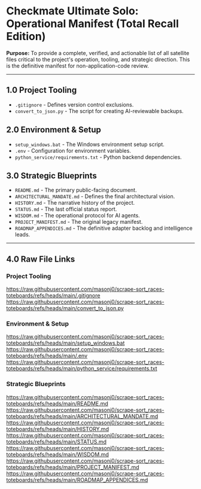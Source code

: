 # Checkmate Ultimate Solo: Operational Manifest (Total Recall Edition)

**Purpose:** To provide a complete, verified, and actionable list of all satellite files critical to the project's operation, tooling, and strategic direction. This is the definitive manifest for non-application-code review.

---

## 1.0 Project Tooling
*   `.gitignore` - Defines version control exclusions.
*   `convert_to_json.py` - The script for creating AI-reviewable backups.

## 2.0 Environment & Setup
*   `setup_windows.bat` - The Windows environment setup script.
*   `.env` - Configuration for environment variables.
*   `python_service/requirements.txt` - Python backend dependencies.

## 3.0 Strategic Blueprints
*   `README.md` - The primary public-facing document.
*   `ARCHITECTURAL_MANDATE.md` - Defines the final architectural vision.
*   `HISTORY.md` - The narrative history of the project.
*   `STATUS.md` - The last official status report.
*   `WISDOM.md` - The operational protocol for AI agents.
*   `PROJECT_MANIFEST.md` - The original legacy manifest.
*   `ROADMAP_APPENDICES.md` - The definitive adapter backlog and intelligence leads.

---

## 4.0 Raw File Links

### Project Tooling
https://raw.githubusercontent.com/masonj0/scrape-sort_races-toteboards/refs/heads/main/.gitignore
https://raw.githubusercontent.com/masonj0/scrape-sort_races-toteboards/refs/heads/main/convert_to_json.py

### Environment & Setup
https://raw.githubusercontent.com/masonj0/scrape-sort_races-toteboards/refs/heads/main/setup_windows.bat
https://raw.githubusercontent.com/masonj0/scrape-sort_races-toteboards/refs/heads/main/.env
https://raw.githubusercontent.com/masonj0/scrape-sort_races-toteboards/refs/heads/main/python_service/requirements.txt

### Strategic Blueprints
https://raw.githubusercontent.com/masonj0/scrape-sort_races-toteboards/refs/heads/main/README.md
https://raw.githubusercontent.com/masonj0/scrape-sort_races-toteboards/refs/heads/main/ARCHITECTURAL_MANDATE.md
https://raw.githubusercontent.com/masonj0/scrape-sort_races-toteboards/refs/heads/main/HISTORY.md
https://raw.githubusercontent.com/masonj0/scrape-sort_races-toteboards/refs/heads/main/STATUS.md
https://raw.githubusercontent.com/masonj0/scrape-sort_races-toteboards/refs/heads/main/WISDOM.md
https://raw.githubusercontent.com/masonj0/scrape-sort_races-toteboards/refs/heads/main/PROJECT_MANIFEST.md
https://raw.githubusercontent.com/masonj0/scrape-sort_races-toteboards/refs/heads/main/ROADMAP_APPENDICES.md